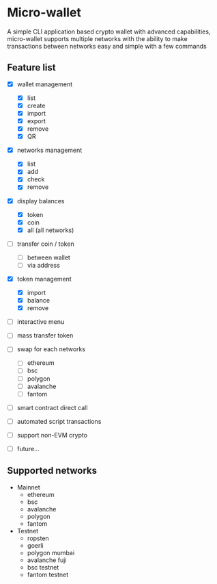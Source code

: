 
# Micro-wallet

A simple CLI application based crypto wallet with advanced capabilities, micro-wallet supports multiple networks with the ability to make transactions between networks easy and simple with a few commands

## Feature list
- [x] wallet management
  - [x] list
  - [x] create
  - [x] import
  - [x] export
  - [x] remove
  - [x] QR
- [x] networks management
  - [x] list
  - [x] add
  - [x] check
  - [x] remove
- [x] display balances
  - [x] token
  - [x] coin
  - [x] all (all networks)
- [ ] transfer coin / token
  - [ ] between wallet
  - [ ] via address
- [x] token management
  - [x] import
  - [x] balance
  - [x] remove
- [ ] interactive menu
- [ ] mass transfer token
- [ ] swap for each networks
  - [ ] ethereum
  - [ ] bsc
  - [ ] polygon
  - [ ] avalanche
  - [ ] fantom
- [ ] smart contract direct call
- [ ] automated script transactions
- [ ] support non-EVM crypto
- [ ] future...


## Supported networks
- Mainnet
  - ethereum
  - bsc
  - avalanche
  - polygon
  - fantom
- Testnet
  - ropsten
  - goerli
  - polygon mumbai
  - avalanche fuji
  - bsc testnet
  - fantom testnet
